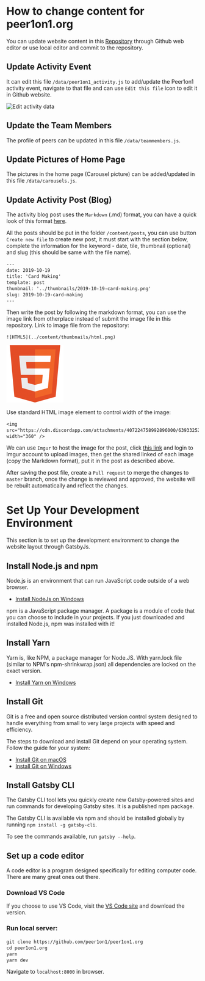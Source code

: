 # How to change content for peer1on1.org

You can update website content in this [Repository](https://github.com/peer1on1/peer1on1.org) through Github web editor or use local editor and commit to the repository.

## Update Activity Event

It can edit this file `/data/peer1on1_activity.js` to add/update the Peer1on1 activity event, navigate to that file and can use `Edit this file` icon to edit it in Github website.

![Edit activity data](https://i.imgur.com/iW4SBrh.png)

## Update the Team Members

The profile of peers can be updated in this file `/data/teammembers.js`.

## Update Pictures of Home Page

The pictures in the home page (Carousel picture) can be added/updated in this file `/data/carousels.js`.

## Update Activity Post (Blog)

The activity blog post uses the `Markdown` (.md) format, you can have a quick look of this format [here](https://guides.github.com/features/mastering-markdown/).

All the posts should be put in the folder `/content/posts`, you can use button `Create new file` to create new post, it must start with the section below, complete the information for the keyword - date, tile, thumbnail (optional) and slug (this should be same with the file name).
```
---
date: 2019-10-19
title: 'Card Making'
template: post
thumbnail: '../thumbnails/2019-10-19-card-making.png'
slug: 2019-10-19-card-making
---
```
Then write the post by following the markdown format, you can use the image link from otherplace instead of submit the image file in this repository.
Link to image file from the repository:
```
![HTML5](../content/thumbnails/html.png)
```
![HTML5](../content/thumbnails/html.png)

Use standard HTML image element to control width of the image:
```
<img src="https://cdn.discordapp.com/attachments/407224758992896000/639332528343482379/image0.jpg" width="360" />
```

We can use `Imgur` to host the image for the post, click [this link](https://imgur.com/a/o682Ehg) and login to Imgur account to upload images, then get the shared linked of each image (copy the Markdown format), put it in the post as described above.

After saving the post file, create a `Pull request` to merge the changes to `master` branch, once the change is reviewed and approved, the website will be rebuilt automatically and reflect the changes.


# Set Up Your Development Environment

This section is to set up the development environment to change the website layout through GatsbyJs.

## Install Node.js and npm

Node.js is an environment that can run JavaScript code outside of a web browser. 
- [Install NodeJs on Windows](https://nodejs.org/en/)

npm is a JavaScript package manager. A package is a module of code that you can choose to include in your projects. If you just downloaded and installed Node.js, npm was installed with it!

## Install Yarn

Yarn is, like NPM, a package manager for Node.JS. With yarn.lock file (similar to NPM's npm-shrinkwrap.json) all dependencies are locked on the exact version.

- [Install Yarn on Windows](https://yarnpkg.com/en/docs/install#windows-stable)

## Install Git

Git is a free and open source distributed version control system designed to handle everything from small to very large projects with speed and efficiency. 

The steps to download and install Git depend on your operating system. Follow the guide for your system:

- [Install Git on macOS](https://www.atlassian.com/git/tutorials/install-git#mac-os-x)
- [Install Git on Windows](https://www.atlassian.com/git/tutorials/install-git#windows)

## Install Gatsby CLI

The Gatsby CLI tool lets you quickly create new Gatsby-powered sites and run commands for developing Gatsby sites. It is a published npm package.

The Gatsby CLI is available via npm and should be installed globally by running `npm install -g gatsby-cli`.

To see the commands available, run `gatsby --help`.

## Set up a code editor

A code editor is a program designed specifically for editing computer code. There are many great ones out there.

### Download VS Code

 If you choose to use VS Code, visit the [VS Code site](https://code.visualstudio.com/#alt-downloads) and download the version.

### Run local server:

```shell
git clone https://github.com/peer1on1/peer1on1.org
cd peer1on1.org
yarn
yarn dev
```

Navigate to `localhost:8000` in browser.

